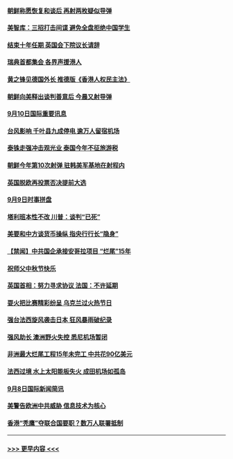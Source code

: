 #### [朝鲜称愿恢复和谈后 再射两枚疑似导弹](../pages/prog202/a102661930.md?t=09101544) 
#### [美智库：三招打击间谍 避免全盘拒绝中国学生](../pages/prog202/a102661754.md?t=09101544) 
#### [结束十年任期 英国会下院议长请辞](../pages/prog202/a102661692.md?t=09101544) 
#### [瑞典首都集会 各界声援港人](../pages/prog202/a102661722.md?t=09101544) 
#### [黄之锋见德国外长 推德版《香港人权民主法》](../pages/prog202/a102661715.md?t=09101544) 
#### [朝鲜向美释出谈判善意后 今晨又射导弹](../pages/prog202/a102661700.md?t=09101544) 
#### [9月10日国际重要讯息](../pages/prog202/a102661697.md?t=09101544) 
#### [台风影响 千叶县九成停电 逾万人留宿机场](../pages/prog202/a102661669.md?t=09101544) 
#### [泰铢走强冲击观光业 泰国今年不征旅游税](../pages/prog202/a102661659.md?t=09101544) 
#### [朝鲜今年第10次射弹 驻韩美军基地在射程内](../pages/prog202/a102661526.md?t=09101544) 
#### [英国脱欧再投票否决提前大选](../pages/prog202/a102661403.md?t=09101544) 
#### [9月9日时事拼盘](../pages/prog202/a102661357.md?t=09101544) 
#### [塔利班本性不改 川普：谈判“已死”](../pages/prog202/a102661318.md?t=09101544) 
#### [美要和中方谈货币操纵 指央行行长“隐身”](../pages/prog202/a102661297.md?t=09101544) 
#### [【禁闻】中共国企承接安哥拉项目 “烂尾”15年](../pages/prog202/a102661293.md?t=09101544) 
#### [祝师父中秋节快乐](../pages/prog202/a102661228.md?t=09101544) 
#### [英国首相：努力寻求协议  法国：不许延期](../pages/prog202/a102661177.md?t=09101544) 
#### [耍火把比赛精彩纷呈 乌克兰过火热节日](../pages/prog202/a102661164.md?t=09101544) 
#### [强台法西旋风袭击日本  狂风暴雨破纪录](../pages/prog202/a102661146.md?t=09101544) 
#### [强风助长 澳洲野火失控 悉尼机场暂闭](../pages/prog202/a102661143.md?t=09101544) 
#### [非洲最大烂尾工程15年未完工 中共花90亿美元](../pages/prog202/a102661038.md?t=09101544) 
#### [法西过境 水上太阳能板失火 成田机场如孤岛](../pages/prog202/a102661013.md?t=09101544) 
#### [9月8日国际新闻简讯](../pages/prog202/a102661005.md?t=09101544) 
#### [美警告欧洲中共威胁  信息技术为核心](../pages/prog202/a102661009.md?t=09101544) 
#### [香港“秃鹰”夺联合国要职？数万人联署抵制](../pages/prog202/a102660845.md?t=09101544) 

----
#### [ >>> 更早内容 <<< ](../indexes/prog202-earlier.md)
